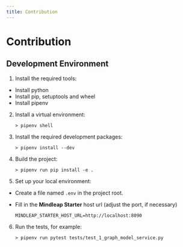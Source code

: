 ```yaml
---
title: Contribution
---
```


Contribution
============

Development Environment
-----------------------
1. Install the required tools:
- Install python
- Install pip, setuptools and wheel
- Install pipenv

2. Install a virtual environment:

    ```shell
    > pipenv shell
    ```

3. Install the required development packages:

    ```shell
    > pipenv install --dev
    ```

4. Build the project:

    ```shell
    > pipenv run pip install -e .
    ```

5. Set up your local environment:
- Create a file named `.env` in the project root.
- Fill in the **Mindleap Starter** host url (adjust the port, if necessary)

    ```shell
    MINDLEAP_STARTER_HOST_URL=http://localhost:8090
    ```

6. Run the tests, for example:

    ```shell
    > pipenv run pytest tests/test_1_graph_model_service.py
    ```
